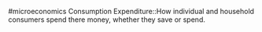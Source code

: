 #microeconomics 
Consumption Expenditure::How individual and household consumers spend there money, whether they save or spend.
<!--SR:!2023-11-23,1,230-->